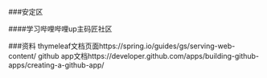 ###安定区

####学习哔哩哔哩up主码匠社区

###资料
thymeleaf文档页面https://spring.io/guides/gs/serving-web-content/
github app文档https://developer.github.com/apps/building-github-apps/creating-a-github-app/